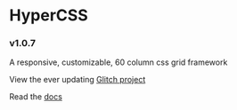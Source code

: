 # HyperCSS
### v1.0.7

A responsive, customizable, 60 column css grid framework 

View the ever updating [Glitch project](https://hypercss.glitch.me)

Read the [docs](https://hypercss.glitch.me/docs)
